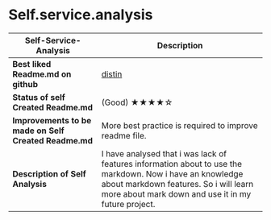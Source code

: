 # Self.service.analysis
| **Self-Service-Analysis** | Description |
| --- | --- |
| **Best liked Readme.md on github** | [distin](https://github.com/dustin100) |
| **Status of self Created Readme.md** | (Good)    ★★★★☆|
| **Improvements to be made on Self Created Readme.md** | More best practice is required to improve readme file.|
| **Description of Self Analysis** | I have analysed that i was lack of features information about to use the markdown. Now i have an knowledge about markdown features. So i will learn more about mark down and use it in my future project. |
